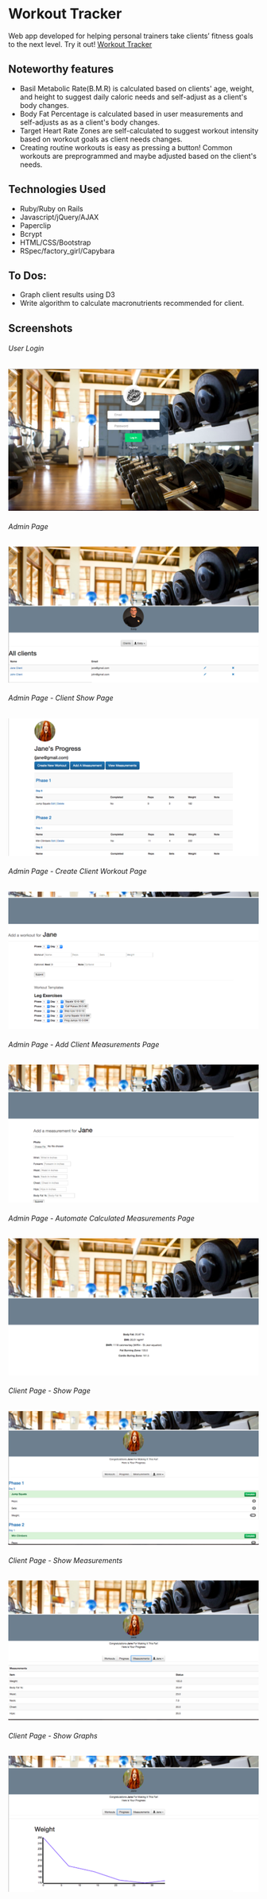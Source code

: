 # Workout Tracker

Web app developed for helping personal trainers take clients’ fitness goals to the next level.
Try it out! [Workout Tracker](https://ancient-ridge-45228.herokuapp.com/ "Workout Tracker")

## Noteworthy features

* Basil Metabolic Rate(B.M.R) is calculated based on clients' age, weight, and height to suggest daily caloric needs  and self-adjust as a client's body changes.
* Body Fat Percentage is calculated based in user measurements and self-adjusts as as a client's body changes.
* Target Heart Rate Zones are self-calculated to suggest workout intensity based on workout goals as client needs changes.
* Creating routine workouts is easy as pressing a button! Common workouts are preprogrammed and maybe adjusted based on the client's needs.

## Technologies Used

* Ruby/Ruby on Rails
* Javascript/jQuery/AJAX
* Paperclip
* Bcrypt
* HTML/CSS/Bootstrap
* RSpec/factory_girl/Capybara

## To Dos:

* Graph client results using D3
* Write algorithm to calculate macronutrients recommended for client.

## Screenshots
###### User Login
![alt tag](/user-login.png)
###### Admin Page
![alt tag](/admin.png)
###### Admin Page - Client Show Page
![alt tag](/admin-cs.png)
###### Admin Page - Create Client Workout Page
![alt tag](/admin-cr.png)
###### Admin Page - Add Client Measurements Page
![alt tag](/admin-am.png)
###### Admin Page - Automate Calculated Measurements Page
![alt tag](/admin-cm.png)
###### Client Page - Show Page
![alt tag](/profile.png)
###### Client Page - Show Measurements
![alt tag](/profile-ms.png)
###### Client Page - Show Graphs
![alt tag](/profile-gs.png)
